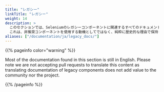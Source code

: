 ```yaml
---
title: "レガシー"
linkTitle: "レガシー"
weight: 14
description: >
  このセクションでは、Seleniumのレガシーコンポーネントに関連するすべてのドキュメントを見つけることができます。
  これは、非推奨コンポーネントを使用する動機としてではなく、純粋に歴史的な理由で保持されることを意図しています。
aliases: ["/documentation/ja/legacy_docs/"]
---
```


{{% pageinfo color="warning" %}}
<p class="lead">
   <i class="fas fa-language display-4"></i> 
   Most of the documentation found in this section is still in English.
   Please note we are not accepting pull requests to translate this content
   as translating documentation of legacy components does not add value to
   the community nor the project.
</p>
{{% /pageinfo %}}


